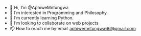 - 👋 Hi, I’m @AphiweMntungwa
- 👀 I’m interested in Programming and Philosophy.
- 🌱 I’m currently learning Python.
- 💞️ I’m looking to collaborate on web projects
- 📫 How to reach me by email aphiwemntungwa66@gmail.com
